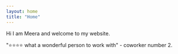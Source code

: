 ```yaml
---
layout: home
title: "Home"
---
```

Hi I am Meera and welcome to my website.

"⭐⭐⭐⭐ what a wonderful person to work with" - coworker number 2.
